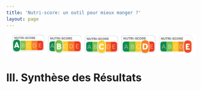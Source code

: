 ```yaml
--- 
title: 'Nutri-score: un outil pour mieux manger ?'
layout: page
--- 
```


![screenshot](declinaison-logo-nutriscore.jpg)
# III. Synthèse des Résultats
